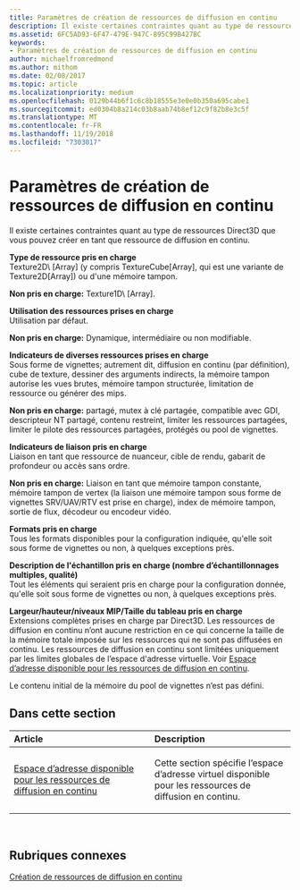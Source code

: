 ```yaml
---
title: Paramètres de création de ressources de diffusion en continu
description: Il existe certaines contraintes quant au type de ressources Direct3D que vous pouvez créer en tant que ressource de diffusion en continu.
ms.assetid: 6FC5AD93-6F47-479E-947C-895C99B427BC
keywords:
- Paramètres de création de ressources de diffusion en continu
author: michaelfromredmond
ms.author: mithom
ms.date: 02/08/2017
ms.topic: article
ms.localizationpriority: medium
ms.openlocfilehash: 0129b44b6f1c6c8b18555e3e0e0b350a695cabe1
ms.sourcegitcommit: ed0304b8a214c03b8aab74b8ef12c9f82b8e3c5f
ms.translationtype: MT
ms.contentlocale: fr-FR
ms.lasthandoff: 11/19/2018
ms.locfileid: "7303017"
---
```

# <a name="streaming-resource-creation-parameters"></a>Paramètres de création de ressources de diffusion en continu


Il existe certaines contraintes quant au type de ressources Direct3D que vous pouvez créer en tant que ressource de diffusion en continu.

<span id="Supported-Resource-Type"></span><span id="supported-resource-type"></span><span id="SUPPORTED-RESOURCE-TYPE"></span>**Type de ressource pris en charge**  
Texture2D\ [Array\] (y compris TextureCube\[Array\], qui est une variante de Texture2D\[Array\]) ou d'une mémoire tampon.

**Non pris en charge:** Texture1D\ [Array\].

<span id="Supported-Resource-Usage"></span><span id="supported-resource-usage"></span><span id="SUPPORTED-RESOURCE-USAGE"></span>**Utilisation des ressources prises en charge**  
Utilisation par défaut.

**Non pris en charge:** Dynamique, intermédiaire ou non modifiable.

<span id="Supported-Resource-Misc-Flags"></span><span id="supported-resource-misc-flags"></span><span id="SUPPORTED-RESOURCE-MISC-FLAGS"></span>**Indicateurs de diverses ressources prises en charge**  
Sous forme de vignettes; autrement dit, diffusion en continu (par définition), cube de texture, dessiner des arguments indirects, la mémoire tampon autorise les vues brutes, mémoire tampon structurée, limitation de ressource ou générer des mips.

**Non pris en charge:** partagé, mutex à clé partagée, compatible avec GDI, descripteur NT partagé, contenu restreint, limiter les ressources partagées, limiter le pilote des ressources partagées, protégés ou pool de vignettes.

<span id="Supported-Bind-Flags"></span><span id="supported-bind-flags"></span><span id="SUPPORTED-BIND-FLAGS"></span>**Indicateurs de liaison pris en charge**  
Liaison en tant que ressource de nuanceur, cible de rendu, gabarit de profondeur ou accès sans ordre.

**Non pris en charge:** Liaison en tant que mémoire tampon constante, mémoire tampon de vertex (la liaison une mémoire tampon sous forme de vignettes SRV/UAV/RTV est prise en charge), index de mémoire tampon, sortie de flux, décodeur ou encodeur vidéo.

<span id="Supported-Formats"></span><span id="supported-formats"></span><span id="SUPPORTED-FORMATS"></span>**Formats pris en charge**  
Tous les formats disponibles pour la configuration indiquée, qu'elle soit sous forme de vignettes ou non, à quelques exceptions près.

<span id="Supported-Sample-Description--Multisample-count--quality-"></span><span id="supported-sample-description--multisample-count--quality-"></span><span id="SUPPORTED-SAMPLE-DESCRIPTION--MULTISAMPLE-COUNT--QUALITY-"></span>**Description de l'échantillon pris en charge (nombre d’échantillonnages multiples, qualité)**  
Tout les éléments qui seraient pris en charge pour la configuration donnée, qu'elle soit sous forme de vignettes ou non, à quelques exceptions près.

<span id="Supported-Width-Height-MipLevels-ArraySize"></span><span id="supported-width-height-miplevels-arraysize"></span><span id="SUPPORTED-WIDTH-HEIGHT-MIPLEVELS-ARRAYSIZE"></span>**Largeur/hauteur/niveaux MIP/Taille du tableau pris en charge**  
Extensions complètes prises en charge par Direct3D. Les ressources de diffusion en continu n’ont aucune restriction en ce qui concerne la taille de la mémoire totale imposée sur les ressources qui ne sont pas diffusées en continu. Les ressources de diffusion en continu sont limitées uniquement par les limites globales de l’espace d'adresse virtuelle. Voir [Espace d’adresse disponible pour les ressources de diffusion en continu](address-space-available-for-streaming-resources.md).

Le contenu initial de la mémoire du pool de vignettes n’est pas défini.

## <a name="span-idin-this-sectionspanin-this-section"></a><span id="in-this-section"></span>Dans cette section


<table>
<colgroup>
<col width="50%" />
<col width="50%" />
</colgroup>
<thead>
<tr class="header">
<th align="left">Article</th>
<th align="left">Description</th>
</tr>
</thead>
<tbody>
<tr class="odd">
<td align="left"><p><a href="address-space-available-for-streaming-resources.md">Espace d’adresse disponible pour les ressources de diffusion en continu</a></p></td>
<td align="left"><p>Cette section spécifie l’espace d’adresse virtuel disponible pour les ressources de diffusion en continu.</p></td>
</tr>
</tbody>
</table>

 

## <a name="span-idrelated-topicsspanrelated-topics"></a><span id="related-topics"></span>Rubriques connexes


[Création de ressources de diffusion en continu](creating-streaming-resources.md)

 

 




